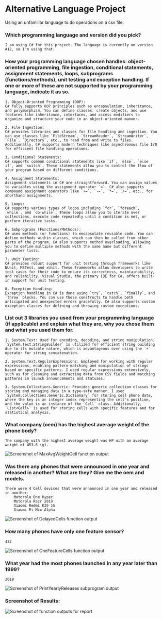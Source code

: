 # Alternative Language Project
Using an unfamiliar language to do operations on a csv file.
### Which programming language and version did you pick?
    I am using C# for this project. The language is currently on version #12, so I'm using that.

### How your programming language chosen handles: object-oriented programming, file ingestion, conditional statements, assignment statements, loops, subprograms (functions/methods), unit testing and exception handling. If one or more of these are not supported by your programming language, indicate it as so. 


    1. Object-Oriented Programming (OOP):
    C# fully supports OOP principles such as encapsulation, inheritance, and polymorphism. You can define classes, create objects, and use features like inheritance, interfaces, and access modifiers to organize and structure your code in an object-oriented manner.

    2. File Ingestion:
    C# provides libraries and classes for file handling and ingestion. You can use classes like `FileStream`, `StreamReader`, `StreamWriter`, `File`, `Directory`, etc., to read from and write to files. Additionally, C# supports modern techniques like asynchronous file I/O for efficient file handling operations.

    3. Conditional Statements:
    C# supports common conditional statements like `if`, `else`, `else if`, and `switch`. These statements allow you to control the flow of your program based on different conditions.

    4. Assignment Statements:
    Assignment statements in C# are straightforward. You can assign values to variables using the assignment operator `=`. C# also supports compound assignment operators like `+=`, `-=`, `*=`, `/=`, etc., for shorthand assignments.

    5. Loops:
    C# supports various types of loops including `for`, `foreach`, `while`, and `do-while`. These loops allow you to iterate over collections, execute code repeatedly until a condition is met, or perform iterative tasks.

    6. Subprograms (Functions/Methods):
    C# uses methods (or functions) to encapsulate reusable code. You can define methods within classes, which can then be called from other parts of the program. C# also supports method overloading, allowing you to define multiple methods with the same name but different parameter lists.

    7. Unit Testing:
    C# provides robust support for unit testing through frameworks like NUnit, MSTest, and xUnit. These frameworks allow developers to write test cases for their code to ensure its correctness, maintainability, and reliability. Visual Studio, the primary IDE for C#, offers built-in support for unit testing.

    8. Exception Handling:
    Exception handling in C# is done using `try`, `catch`, `finally`, and `throw` blocks. You can use these constructs to handle both anticipated and unexpected errors gracefully. C# also supports custom exception classes for defining and throwing custom exceptions.


### List out 3 libraries you used from your programming language (if applicable) and explain what they are, why you chose them and what you used them for.

    1. System.Text: Used for encoding, decoding, and string manipulation. `System.Text.StringBuilder` is utilized for efficient string building due to its mutable nature, which is advantageous over using the `+` operator for string concatenation.

    2. System.Text.RegularExpressions: Employed for working with regular expressions, enabling pattern matching and manipulation of strings based on specific patterns. I used regular expressions extensively, such as for cleaning and extracting data from CSV fields and matching patterns in launch announcements and statuses.

    3. System.Collections.Generic: Provides generic collection classes for storing and managing data in a type-safe manner. I used `System.Collections.Generic.Dictionary` for storing cell phone data, where the key is an integer index representing the cell's position, and the value is an instance of the `Cell` class. Additionally, `List<Cell>` is used for storing cells with specific features and for statistical analysis.


### What company (oem) has the highest average weight of the phone body?
    The company with the highest average weight was HP with an average weight of 453.6 (g).

![Screenshot of MaxAvgWeightCell function output](<Screenshot 2024-04-20 at 3.50.26 PM.png>)


### Was there any phones that were announced in one year and released in another? What are they? Give me the oem and models.
    There were 4 Cell devices that were announced in one year and released in another:
        Motorola One Hyper
        Motorola Razr 2019
        Xiaomi Redmi K30 5G
        Xiaomi Mi Mix Alpha

![Screenshot of DelayedCells function output](<Screenshot 2024-04-20 at 3.49.38 PM.png>)


### How many phones have only one feature sensor?
    432

![Screenshot of OneFeatureCells function output](<Screenshot 2024-04-20 at 4.07.05 PM.png>)


### What year had the most phones launched in any year later than 1999? 
    2019

![Screenshot of PrintYearlyReleases subprogram output](<Screenshot 2024-04-20 at 3.50.53 PM.png>)

### Screenshot of Results: 
![Screenshot of function outputs for report](<Screenshot 2024-04-20 at 4.15.51 PM.png>)